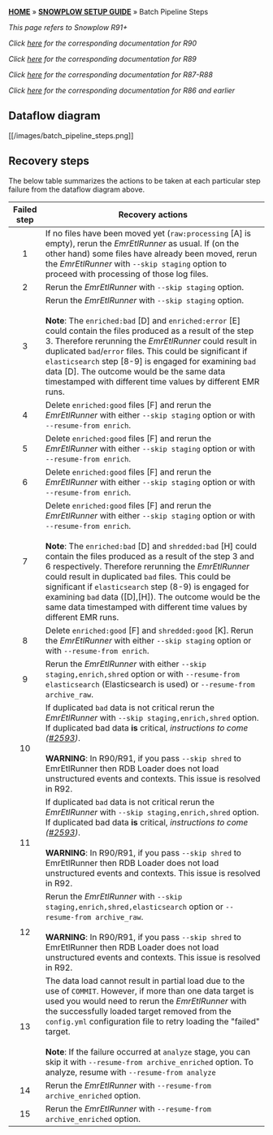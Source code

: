 [**HOME**](Home) » [**SNOWPLOW SETUP GUIDE**](Setting-up-Snowplow) » Batch Pipeline Steps

*This page refers to Snowplow R91+*

*Click [here](Batch-pipeline-steps-r90) for the corresponding documentation for R90*

*Click [here](Batch-pipeline-steps-r89) for the corresponding documentation for R89*

*Click [here](Batch-pipeline-steps-r87) for the corresponding documentation for R87-R88*

*Click [here](Batch-pipeline-steps-r86) for the corresponding documentation for R86 and earlier*

## Dataflow diagram

[[/images/batch_pipeline_steps.png]]

## Recovery steps

The below table summarizes the actions to be taken at each particular step failure from the dataflow diagram above.

Failed step | Recovery actions
:---:|---
 1 | If no files have been moved yet (`raw:processing` [A] is empty), rerun the *EmrEtlRunner* as usual. If (on the other hand) some files have already been moved, rerun the *EmrEtlRunner* with `--skip staging` option to proceed with processing of those log files.
 2 | Rerun the *EmrEtlRunner* with `--skip staging` option.|
 3 | Rerun the *EmrEtlRunner* with `--skip staging` option.<br><br>**Note**: The `enriched:bad` [D] and `enriched:error` [E] could contain the files produced as a result of the step 3. Therefore rerunning the *EmrEtlRunner* could result in duplicated `bad`/`error` files. This could be significant if `elasticsearch` step [8-9] is engaged for examining `bad` data [D]. The outcome would be the same data timestamped with different time values by different EMR runs.
 4 | Delete `enriched:good` files [F] and rerun the *EmrEtlRunner* with either `--skip staging` option or with `--resume-from enrich`.
 5 | Delete `enriched:good` files [F] and rerun the *EmrEtlRunner* with either `--skip staging` option or with `--resume-from enrich`.
 6 | Delete `enriched:good` files [F] and rerun the *EmrEtlRunner* with either `--skip staging` option or with `--resume-from enrich`.
 7 | Delete `enriched:good` files [F] and rerun the *EmrEtlRunner* with either `--skip staging` option or with `--resume-from enrich`.<br><br>**Note**: The `enriched:bad` [D] and `shredded:bad` [H] could contain the files produced as a result of the step 3 and 6 respectively. Therefore rerunning the *EmrEtlRunner* could result in duplicated `bad` files. This could be significant if `elasticsearch` step (8-9) is engaged for examining `bad` data ([D],[H]). The outcome would be the same data timestamped with different time values by different EMR runs.
 8 | Delete `enriched:good` [F] and `shredded:good` [K]. Rerun the *EmrEtlRunner* with either `--skip staging` option or with `--resume-from enrich`.
 9 | Rerun the *EmrEtlRunner* with either `--skip staging,enrich,shred` option or with `--resume-from elasticsearch` (Elasticsearch is used) or `--resume-from archive_raw`.
 10 | If duplicated `bad` data is not critical rerun the *EmrEtlRunner* with `--skip staging,enrich,shred` option. If duplicated bad data **is** critical, *instructions to come ([#2593](https://github.com/snowplow/snowplow/issues/2593))*.<br><br>**WARNING**: In R90/R91, if you pass `--skip shred` to EmrEtlRunner then RDB Loader does not load unstructured events and contexts. This issue is resolved in R92.
 11 | If duplicated `bad` data is not critical rerun the *EmrEtlRunner* with `--skip staging,enrich,shred` option. If duplicated bad data **is** critical, *instructions to come ([#2593](https://github.com/snowplow/snowplow/issues/2593))*.<br><br>**WARNING**: In R90/R91, if you pass `--skip shred` to EmrEtlRunner then RDB Loader does not load unstructured events and contexts. This issue is resolved in R92.
 12 | Rerun the *EmrEtlRunner* with `--skip staging,enrich,shred,elasticsearch` option or `--resume-from archive_raw`.<br><br>**WARNING**: In R90/R91, if you pass `--skip shred` to EmrEtlRunner then RDB Loader does not load unstructured events and contexts. This issue is resolved in R92.
 13 | The data load cannot result in partial load due to the use of `COMMIT`. However, if more than one data target is used you would need to rerun the *EmrEtlRunner* with the successfully loaded target removed from the `config.yml` configuration file to retry loading the "failed" target.<br><br>**Note**: If the failure occurred at `analyze` stage, you can skip it with `--resume-from archive_enriched` option. To analyze, resume with `--resume-from analyze`
 14 | Rerun the *EmrEtlRunner* with `--resume-from archive_enriched` option.
 15 | Rerun the *EmrEtlRunner* with `--resume-from archive_enriched` option.
